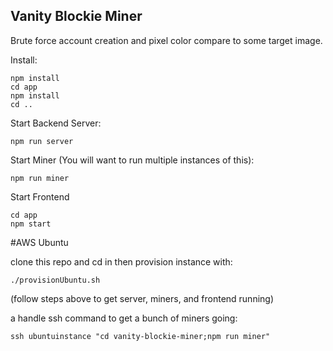 Vanity Blockie Miner
----------------------------

Brute force account creation and pixel color compare to some target image.

Install:
```
npm install
cd app
npm install
cd ..
```

Start Backend Server:
```
npm run server
```

Start Miner (You will want to run multiple instances of this):
```
npm run miner
```

Start Frontend
```
cd app
npm start
```

#AWS Ubuntu

clone this repo and cd in then provision instance with:
```
./provisionUbuntu.sh
```
(follow steps above to get server, miners, and frontend running)

a handle ssh command to get a bunch of miners going:
```
ssh ubuntuinstance "cd vanity-blockie-miner;npm run miner"
```
